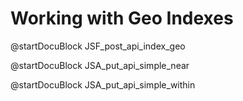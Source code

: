 Working with Geo Indexes
========================

<!-- js/actions/api-index.js -->
@startDocuBlock JSF_post_api_index_geo

<!-- js/actions/api-simple.js -->
@startDocuBlock JSA_put_api_simple_near

<!-- js/actions/api-simple.js -->
@startDocuBlock JSA_put_api_simple_within